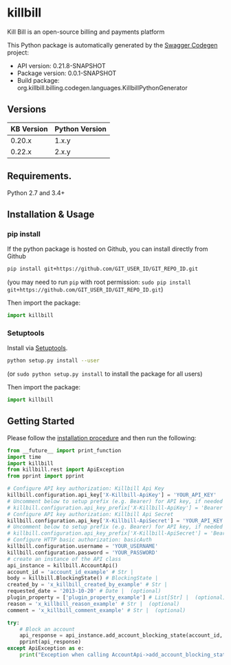 # killbill
Kill Bill is an open-source billing and payments platform

This Python package is automatically generated by the [Swagger Codegen](https://github.com/swagger-api/swagger-codegen) project:

- API version: 0.21.8-SNAPSHOT
- Package version: 0.0.1-SNAPSHOT
- Build package: org.killbill.billing.codegen.languages.KillbillPythonGenerator

## Versions

| KB Version  | Python Version |
| ----------- | ------------- |
| 0.20.x      | 1.x.y         |
| 0.22.x      | 2.x.y         |

## Requirements.

Python 2.7 and 3.4+

## Installation & Usage
### pip install

If the python package is hosted on Github, you can install directly from Github

```sh
pip install git+https://github.com/GIT_USER_ID/GIT_REPO_ID.git
```
(you may need to run `pip` with root permission: `sudo pip install git+https://github.com/GIT_USER_ID/GIT_REPO_ID.git`)

Then import the package:
```python
import killbill 
```

### Setuptools

Install via [Setuptools](http://pypi.python.org/pypi/setuptools).

```sh
python setup.py install --user
```
(or `sudo python setup.py install` to install the package for all users)

Then import the package:
```python
import killbill
```

## Getting Started

Please follow the [installation procedure](#installation--usage) and then run the following:

```python
from __future__ import print_function
import time
import killbill
from killbill.rest import ApiException
from pprint import pprint

# Configure API key authorization: Killbill Api Key
killbill.configuration.api_key['X-Killbill-ApiKey'] = 'YOUR_API_KEY'
# Uncomment below to setup prefix (e.g. Bearer) for API key, if needed
# killbill.configuration.api_key_prefix['X-Killbill-ApiKey'] = 'Bearer'
# Configure API key authorization: Killbill Api Secret
killbill.configuration.api_key['X-Killbill-ApiSecret'] = 'YOUR_API_KEY'
# Uncomment below to setup prefix (e.g. Bearer) for API key, if needed
# killbill.configuration.api_key_prefix['X-Killbill-ApiSecret'] = 'Bearer'
# Configure HTTP basic authorization: basicAuth
killbill.configuration.username = 'YOUR_USERNAME'
killbill.configuration.password = 'YOUR_PASSWORD'
# create an instance of the API class
api_instance = killbill.AccountApi()
account_id = 'account_id_example' # Str | 
body = killbill.BlockingState() # BlockingState | 
created_by = 'x_killbill_created_by_example' # Str | 
requested_date = '2013-10-20' # Date |  (optional)
plugin_property = ['plugin_property_example'] # List[Str] |  (optional)
reason = 'x_killbill_reason_example' # Str |  (optional)
comment = 'x_killbill_comment_example' # Str |  (optional)

try:
    # Block an account
    api_response = api_instance.add_account_blocking_state(account_id, body, created_by, requested_date=requested_date, plugin_property=plugin_property, reason=reason, comment=comment)
    pprint(api_response)
except ApiException as e:
    print("Exception when calling AccountApi->add_account_blocking_state: %s\n" % e)

```
